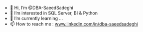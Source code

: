 - 👋 Hi, I’m @DBA-SaeedSadeghi
- 👀 I’m interested in SQL Server, BI & Python
- 🌱 I’m currently learning ...
- 📫 How to reach me : www.linkedin.com/in/dba-saeedsadeghi

<!---
DBA-SaeedSadeghi/DBA-SaeedSadeghi is a ✨ special ✨ repository because its `README.md` (this file) appears on your GitHub profile.
You can click the Preview link to take a look at your changes.
--->
